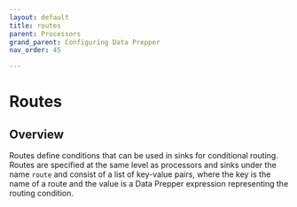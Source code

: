 ```yaml
---
layout: default
title: routes
parent: Processors
grand_parent: Configuring Data Prepper
nav_order: 45

---
```


# Routes

## Overview

Routes define conditions that can be used in sinks for conditional routing. Routes are specified at the same level as processors and sinks under the name `route` and consist of a list of key-value pairs, where the key is the name of a route and the value is a Data Prepper expression representing the routing condition.

<!---## Configuration

Content will be added to this section.

## Metrics

Content will be added to this section.--->